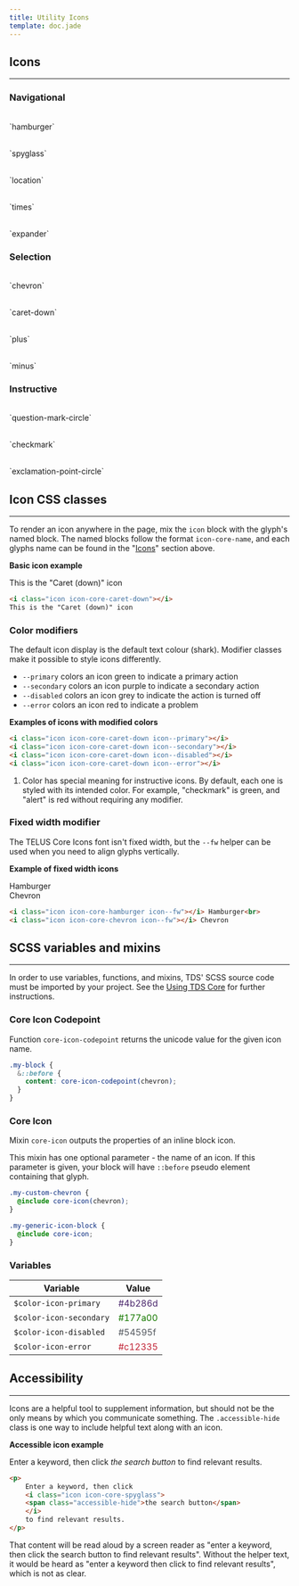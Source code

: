 ```yaml
---
title: Utility Icons
template: doc.jade
---
```


## Icons

---

<div class="container">
    <div class="grid-row">
	<div class="medium-4">
	    <h3>Navigational</h3>
	    <p>
    <i class="icon icon-core-hamburger icon--primary icon--fw"></i>
		<i class="icon icon-core-hamburger icon--secondary icon--fw"></i>
		<i class="icon icon-core-hamburger icon--disabled icon--fw"></i><br>
		`hamburger`
	    </p>
	    <p>
    <i class="icon icon-core-spyglass icon--primary icon--fw"></i>
		<i class="icon icon-core-spyglass icon--secondary icon--fw"></i>
		<i class="icon icon-core-spyglass icon--disabled icon--fw"></i><br>
		`spyglass`
	    </p>
	    <p>
    <i class="icon icon-core-location icon--primary icon--fw"></i>
		<i class="icon icon-core-location icon--secondary icon--fw"></i>
		<i class="icon icon-core-location icon--disabled icon--fw"></i><br>
		`location`
	    </p>
	    <p>
    <i class="icon icon-core-times icon--fw icon--primary"></i>
		<i class="icon icon-core-times icon--fw icon--secondary"></i>
		<i class="icon icon-core-times icon--fw icon--disabled"></i>
		<i class="icon icon-core-times icon--fw icon--error"></i><br>
		`times`
	    </p>
	    <p>
		<i class="icon icon-core-expander icon--fw"></i><br>
		`expander`
	    </p>
	</div>
	<div class="medium-4">
	    <h3>Selection</h3>
	    <p>
		<i class="icon icon-core-chevron icon--fw icon--primary"></i>
		<i class="icon icon-core-chevron icon--fw icon--secondary"></i><br>
		`chevron`
	    </p>
	    <p>
		<i class="icon icon-core-caret-down icon--fw icon--primary"></i>
		<i class="icon icon-core-caret-down icon--fw icon--secondary"></i>
		<i class="icon icon-core-caret-down icon--fw icon--disabled"></i>
		<i class="icon icon-core-caret-down icon--fw icon--error"></i><br>
		`caret-down`
	    </p>
	    <p>
		<i class="icon icon-core-plus icon--fw icon--primary"></i>
		<i class="icon icon-core-plus icon--fw icon--secondary"></i>
		<i class="icon icon-core-plus icon--fw icon--disabled"></i><br>
		`plus`
	    </p>
	    <p>
		<i class="icon icon-core-minus icon--fw icon--primary"></i>
		<i class="icon icon-core-minus icon--fw icon--secondary"></i>
		<i class="icon icon-core-minus icon--fw icon--disabled"></i><br>
		`minus`
	    </p>
	</div>
	<div class="medium-4">
	    <h3>Instructive</h3>
	    <p>
		<i class="icon icon-core-question-mark-circle icon--fw"></i><br>
		`question-mark-circle`
	    </p>
	    <p>
		<i class="icon icon-core-checkmark icon--fw"></i><br>
		`checkmark`
	    </p>
	    <p>
		<i class="icon icon-core-exclamation-point-circle icon--fw"></i><br>
		`exclamation-point-circle`
	    </p>
	</div>
    </div>
</div>

## Icon CSS classes

---

To render an icon anywhere in the page, mix the `icon` block with the glyph's named block. The named blocks follow the format `icon-core-name`, and each glyphs name can be found in the "[Icons](#icons)" section above.

**Basic icon example**

<p>
    <i class="icon icon-core-caret-down"></i>
    This is the "Caret (down)" icon
</p>

```html
<i class="icon icon-core-caret-down"></i>
This is the "Caret (down)" icon
```

### Color modifiers

The default icon display is the default text colour (shark). Modifier classes make it possible to style icons differently.

* `--primary` colors an icon green to indicate a primary action
* `--secondary` colors an icon purple to indicate a secondary action
* `--disabled` colors an icon grey to indicate the action is turned off
* `--error` colors an icon red to indicate a problem

**Examples of icons with modified colors**

<p>
    <i class="icon icon-core-caret-down icon--primary"></i>
    <i class="icon icon-core-caret-down icon--secondary"></i>
    <i class="icon icon-core-caret-down icon--disabled"></i>
    <i class="icon icon-core-caret-down icon--error"></i>
</p>

```html
<i class="icon icon-core-caret-down icon--primary"></i>
<i class="icon icon-core-caret-down icon--secondary"></i>
<i class="icon icon-core-caret-down icon--disabled"></i>
<i class="icon icon-core-caret-down icon--error"></i>
```

<ol class="list list--numbered list--small">
    <li class="list__item" id="color-footnote">
	Color has special meaning for instructive icons.
	By default, each one is styled with its intended color.
	For example, "checkmark" is green, and "alert" is red without requiring any modifier.
    </li>
</ol>

### Fixed width modifier

The TELUS Core Icons font isn't fixed width, but the `--fw` helper can be used when you need to align glyphs vertically.

**Example of fixed width icons**

<p>
    <i class="icon icon-core-hamburger icon--fw"></i> Hamburger<br>
    <i class="icon icon-core-chevron icon--fw"></i> Chevron
</p>

```html
<i class="icon icon-core-hamburger icon--fw"></i> Hamburger<br>
<i class="icon icon-core-chevron icon--fw"></i> Chevron
```

## SCSS variables and mixins

---

In order to use variables, functions, and mixins, TDS' SCSS source code must be imported by your project. See the [Using TDS Core](/2-Use-TDS/1-getting-started.html#using-core) for further instructions.

### Core Icon Codepoint

Function `core-icon-codepoint` returns the unicode value for the given icon name.

```scss
.my-block {
  &::before {
    content: core-icon-codepoint(chevron);
  }
}
```

### Core Icon

Mixin `core-icon` outputs the properties of an inline block icon.

This mixin has one optional parameter - the name of an icon. If this parameter is given, your block will have `::before` pseudo element containing that glyph.

```scss
.my-custom-chevron {
  @include core-icon(chevron);
}

.my-generic-icon-block {
  @include core-icon;
}
```

### Variables

Variable | Value
--- | ---
`$color-icon-primary` | <span style="color:#4b286d;">#4b286d</span>
`$color-icon-secondary` | <span style="color: #177a00;">#177a00</span>
`$color-icon-disabled` | <span style="color: #54595f;">#54595f</span>
`$color-icon-error` | <span style="color: #c12335;">#c12335</span>

## Accessibility

---

Icons are a helpful tool to supplement information, but should not be the only means by which you communicate something. The `.accessible-hide` class is one way to include helpful text along with an icon.

**Accessible icon example**

<p>
    Enter a keyword, then click
    <i class="icon icon-core-spyglass">
	<span class="accessible-hide">the search button</span>
    </i>
    to find relevant results.
</p>

```html
<p>
    Enter a keyword, then click
    <i class="icon icon-core-spyglass">
	<span class="accessible-hide">the search button</span>
    </i>
    to find relevant results.
</p>
```

That content will be read aloud by a screen reader as "enter a keyword, then click the search button to find relevant results". Without the helper text, it would be heard as "enter a keyword then click to find relevant results", which is not as clear.
